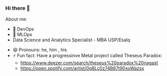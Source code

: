 ### Hi there 👋

<!--
**marcpires/marcpires** is a ✨ _special_ ✨ repository because its `README.md` (this file) appears on your GitHub profile.

<img src="https://github-readme-stats.vercel.app/api?username=marcpires&show_icons=true
>(https://github.com/anuraghazra/github-readme-stats)
-->


About me:

- 🔭 DevOps
- 👯 MLOps
- Data Science and Analytics Specialist - MBA USP/Esalq
<!--
- 🤔 I’m looking for help with ...
- 💬 Ask me about ...
- 📫 How to reach me: ...
-->
- 😄 Pronouns: he, him , his
- ⚡ Fun fact: Have a progressinve Metal project called Theseus Paradox:
    - https://www.deezer.com/search/theseus%20paradox%20nagast
    - https://open.spotify.com/artist/0q8Lc0z74B87t90xoWazsx

